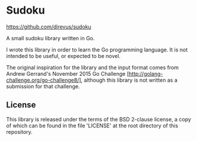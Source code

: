 Sudoku
======

https://github.com/direvus/sudoku

A small sudoku library written in Go.

I wrote this library in order to learn the Go programming language.  It is not
intended to be useful, or expected to be novel.

The original inspiration for the library and the input format comes from
Andrew Gerrand's November 2015 Go Challenge
[http://golang-challenge.org/go-challenge8/], although this library is not
written as a submission for that challenge.

License
-------

This library is released under the terms of the BSD 2-clause license, a copy of
which can be found in the file 'LICENSE' at the root directory of this
repository.
